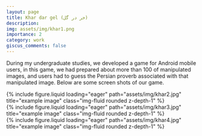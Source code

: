 ```yaml
---
layout: page
title: Khar dar gel (خر در گل)
description: 
img: assets/img/khar1.png
importance: 2
category: work
giscus_comments: false
---
```


During my undergraduate studies, we developed a game for Android mobile users, in this game, we had prepared about more than 100 of manipulated images, and users had to guess the Persian proverb associated with that manipulated image. Below are some screen shots of our game.

<div class="row">
    <div class="col-sm mt-3 mt-md-0">
        {% include figure.liquid loading="eager" path="assets/img/khar2.jpg" title="example image" class="img-fluid rounded z-depth-1" %}
    </div>
    <div class="col-sm mt-3 mt-md-0">
        {% include figure.liquid loading="eager" path="assets/img/khar3.jpg" title="example image" class="img-fluid rounded z-depth-1" %}
    </div>
    <div class="col-sm mt-3 mt-md-0">
        {% include figure.liquid loading="eager" path="assets/img/khar4.jpg" title="example image" class="img-fluid rounded z-depth-1" %}
    </div>
</div>



